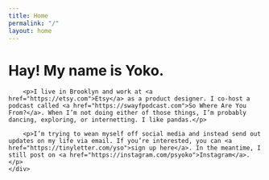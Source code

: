 ```yaml
---
title: Home
permalink: "/"
layout: home
---
```


<div class="cols">
    <div class="col col-xs-12">
        <h1 class="headline mb-2">Hay! My name is Yoko.</h1>

        <p>I live in Brooklyn and work at <a href="https://etsy.com">Etsy</a> as a product designer. I co-host a podcast called <a href="https://swayfpodcast.com">So Where Are You From?</a>. When I’m not doing either of those things, I’m probably dancing, exploring, or internetting. I like pandas.</p>

        <p>I’m trying to wean myself off social media and instead send out updates on my life via email. If you’re interested, you can <a href="https://tinyletter.com/yso">sign up here</a>. In the meantime, I still post on <a href="https://instagram.com/psyoko">Instagram</a>.</p>
    </div>
</div>